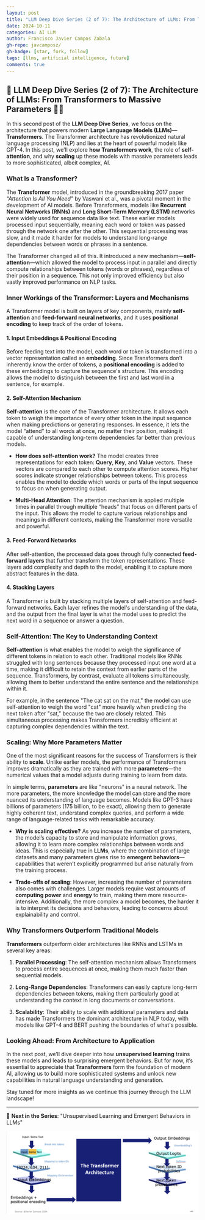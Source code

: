 ```yaml
---
layout: post
title: "LLM Deep Dive Series (2 of 7): The Architecture of LLMs: From Transformers to Massive Parameters"
date: 2024-10-11
categories: AI LLM
author: Francisco Javier Campos Zabala
gh-repo: javcamposz/
gh-badge: [star, fork, follow]
tags: [llms, artificial intelligence, future]
comments: true
---
```


## 🚨 LLM Deep Dive Series (2 of 7): The Architecture of LLMs: From Transformers to Massive Parameters 🧠🤖

In this second post of the **LLM Deep Dive Series**, we focus on the architecture that powers modern **Large Language Models (LLMs)**—**Transformers**. The Transformer architecture has revolutionized natural language processing (NLP) and lies at the heart of powerful models like GPT-4. In this post, we’ll explore **how Transformers work**, the role of **self-attention**, and why **scaling** up these models with massive parameters leads to more sophisticated, albeit complex, AI.

### What Is a Transformer?

The **Transformer** model, introduced in the groundbreaking 2017 paper *“Attention Is All You Need”* by Vaswani et al., was a pivotal moment in the development of AI models. Before Transformers, models like **Recurrent Neural Networks (RNNs)** and **Long Short-Term Memory (LSTM)** networks were widely used for sequence data like text. These earlier models processed input sequentially, meaning each word or token was passed through the network one after the other. This sequential processing was slow, and it made it harder for models to understand long-range dependencies between words or phrases in a sentence.

The Transformer changed all of this. It introduced a new mechanism—**self-attention**—which allowed the model to process input in parallel and directly compute relationships between tokens (words or phrases), regardless of their position in a sequence. This not only improved efficiency but also vastly improved performance on NLP tasks.

### Inner Workings of the Transformer: Layers and Mechanisms

A Transformer model is built on layers of key components, mainly **self-attention** and **feed-forward neural networks**, and it uses **positional encoding** to keep track of the order of tokens.

#### 1. Input Embeddings & Positional Encoding

Before feeding text into the model, each word or token is transformed into a vector representation called an **embedding**. Since Transformers don’t inherently know the order of tokens, a **positional encoding** is added to these embeddings to capture the sequence's structure. This encoding allows the model to distinguish between the first and last word in a sentence, for example.

#### 2. Self-Attention Mechanism

**Self-attention** is the core of the Transformer architecture. It allows each token to weigh the importance of every other token in the input sequence when making predictions or generating responses. In essence, it lets the model “attend” to all words at once, no matter their position, making it capable of understanding long-term dependencies far better than previous models.

- **How does self-attention work?** The model creates three representations for each token: **Query**, **Key**, and **Value** vectors. These vectors are compared to each other to compute attention scores. Higher scores indicate stronger relationships between tokens. This process enables the model to decide which words or parts of the input sequence to focus on when generating output.

- **Multi-Head Attention**: The attention mechanism is applied multiple times in parallel through multiple “heads” that focus on different parts of the input. This allows the model to capture various relationships and meanings in different contexts, making the Transformer more versatile and powerful.

#### 3. Feed-Forward Networks

After self-attention, the processed data goes through fully connected **feed-forward layers** that further transform the token representations. These layers add complexity and depth to the model, enabling it to capture more abstract features in the data.

#### 4. Stacking Layers

A Transformer is built by stacking multiple layers of self-attention and feed-forward networks. Each layer refines the model's understanding of the data, and the output from the final layer is what the model uses to predict the next word in a sequence or answer a question.

### Self-Attention: The Key to Understanding Context

**Self-attention** is what enables the model to weigh the significance of different tokens in relation to each other. Traditional models like RNNs struggled with long sentences because they processed input one word at a time, making it difficult to retain the context from earlier parts of the sequence. Transformers, by contrast, evaluate all tokens simultaneously, allowing them to better understand the entire sentence and the relationships within it.

For example, in the sentence "The cat sat on the mat," the model can use self-attention to weigh the word "cat" more heavily when predicting the next token after "sat," because the two are closely related. This simultaneous processing makes Transformers incredibly efficient at capturing complex dependencies within the text.

### Scaling: Why More Parameters Matter

One of the most significant reasons for the success of Transformers is their ability to **scale**. Unlike earlier models, the performance of Transformers improves dramatically as they are trained with more **parameters**—the numerical values that a model adjusts during training to learn from data.

In simple terms, **parameters** are like "neurons" in a neural network. The more parameters, the more knowledge the model can store and the more nuanced its understanding of language becomes. Models like GPT-3 have billions of parameters (175 billion, to be exact), allowing them to generate highly coherent text, understand complex queries, and perform a wide range of language-related tasks with remarkable accuracy.

- **Why is scaling effective?** As you increase the number of parameters, the model’s capacity to store and manipulate information grows, allowing it to learn more complex relationships between words and ideas. This is especially true in **LLMs**, where the combination of large datasets and many parameters gives rise to **emergent behaviors**—capabilities that weren’t explicitly programmed but arise naturally from the training process.

- **Trade-offs of scaling**: However, increasing the number of parameters also comes with challenges. Larger models require vast amounts of **computing power** and **energy** to train, making them more resource-intensive. Additionally, the more complex a model becomes, the harder it is to interpret its decisions and behaviors, leading to concerns about explainability and control.

### Why Transformers Outperform Traditional Models

**Transformers** outperform older architectures like RNNs and LSTMs in several key areas:

1. **Parallel Processing**: The self-attention mechanism allows Transformers to process entire sequences at once, making them much faster than sequential models.
  
2. **Long-Range Dependencies**: Transformers can easily capture long-term dependencies between tokens, making them particularly good at understanding the context in long documents or conversations.
  
3. **Scalability**: Their ability to scale with additional parameters and data has made Transformers the dominant architecture in NLP today, with models like GPT-4 and BERT pushing the boundaries of what's possible.

### Looking Ahead: From Architecture to Application

In the next post, we’ll dive deeper into how **unsupervised learning** trains these models and leads to surprising emergent behaviors. But for now, it’s essential to appreciate that **Transformers** form the foundation of modern AI, allowing us to build more sophisticated systems and unlock new capabilities in natural language understanding and generation.

Stay tuned for more insights as we continue this journey through the LLM landscape!

---

🚀 **Next in the Series**: "Unsupervised Learning and Emergent Behaviors in LLMs"

![Transformers](/Transformers.png)